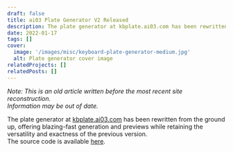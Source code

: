 ```yaml
---
draft: false
title: ai03 Plate Generator V2 Released
description: The plate generator at kbplate.ai03.com has been rewritten from the ground up.
date: 2022-01-17
tags: []
cover:
  image: '/images/misc/keyboard-plate-generator-medium.jpg'
  alt: Plate generator cover image
relatedProjects: []
relatedPosts: []
---
```

*Note: This is an old article written before the most recent site reconstruction.*  
*Information may be out of date.*  
  
The plate generator at [kbplate.ai03.com](https://kbplate.ai03.com/) has been rewritten from the ground up, offering blazing-fast generation and previews while retaining the versatility and exactness of the previous version.  
The source code is available [here](https://github.com/ai03-2725/yet-another-keyboard-builder).